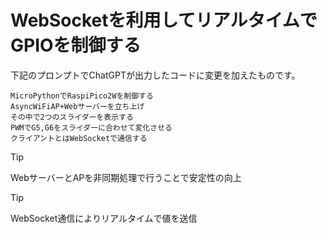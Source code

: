 # WebSocketを利用してリアルタイムでGPIOを制御する

下記のプロンプトでChatGPTが出力したコードに変更を加えたものです。
```
MicroPythonでRaspiPico2Wを制御する
AsyncWiFiAP+Webサーバーを立ち上げ
その中で2つのスライダーを表示する
PWMでG5,G6をスライダーに合わせて変化させる
クライアントとはWebSocketで通信する
```


> [!TIP]
> WebサーバーとAPを非同期処理で行うことで安定性の向上


> [!TIP]
> WebSocket通信によりリアルタイムで値を送信
